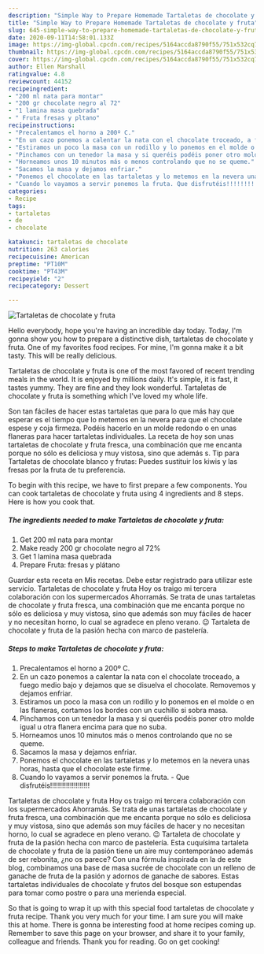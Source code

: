 ```yaml
---
description: "Simple Way to Prepare Homemade Tartaletas de chocolate y fruta"
title: "Simple Way to Prepare Homemade Tartaletas de chocolate y fruta"
slug: 645-simple-way-to-prepare-homemade-tartaletas-de-chocolate-y-fruta
date: 2020-09-11T14:58:01.133Z
image: https://img-global.cpcdn.com/recipes/5164accda8790f55/751x532cq70/tartaletas-de-chocolate-y-fruta-foto-principal.jpg
thumbnail: https://img-global.cpcdn.com/recipes/5164accda8790f55/751x532cq70/tartaletas-de-chocolate-y-fruta-foto-principal.jpg
cover: https://img-global.cpcdn.com/recipes/5164accda8790f55/751x532cq70/tartaletas-de-chocolate-y-fruta-foto-principal.jpg
author: Ellen Marshall
ratingvalue: 4.8
reviewcount: 44152
recipeingredient:
- "200 ml nata para montar"
- "200 gr chocolate negro al 72"
- "1 lamina masa quebrada"
- " Fruta fresas y pltano"
recipeinstructions:
- "Precalentamos el horno a 200º C."
- "En un cazo ponemos a calentar la nata con el chocolate troceado, a fuego medio bajo y dejamos que se disuelva el chocolate. Removemos y dejamos enfriar."
- "Estiramos un poco la masa con un rodillo y lo ponemos en el molde o en las flaneras, cortamos los bordes con un cuchillo si sobra masa."
- "Pinchamos con un tenedor la masa y si queréis podéis poner otro molde igual u otra flanera encima para que no suba."
- "Horneamos unos 10 minutos más o menos controlando que no se queme."
- "Sacamos la masa y dejamos enfriar."
- "Ponemos el chocolate en las tartaletas y lo metemos en la nevera unas horas, hasta que el chocolate este firme."
- "Cuando lo vayamos a servir ponemos la fruta. Que disfrutéis!!!!!!!!!!!!!!!!!!!!"
categories:
- Recipe
tags:
- tartaletas
- de
- chocolate

katakunci: tartaletas de chocolate 
nutrition: 263 calories
recipecuisine: American
preptime: "PT10M"
cooktime: "PT43M"
recipeyield: "2"
recipecategory: Dessert

---
```



![Tartaletas de chocolate y fruta](https://img-global.cpcdn.com/recipes/5164accda8790f55/751x532cq70/tartaletas-de-chocolate-y-fruta-foto-principal.jpg)

Hello everybody, hope you're having an incredible day today. Today, I'm gonna show you how to prepare a distinctive dish, tartaletas de chocolate y fruta. One of my favorites food recipes. For mine, I'm gonna make it a bit tasty. This will be really delicious.

Tartaletas de chocolate y fruta is one of the most favored of recent trending meals in the world. It is enjoyed by millions daily. It's simple, it is fast, it tastes yummy. They are fine and they look wonderful. Tartaletas de chocolate y fruta is something which I've loved my whole life.

Son tan fáciles de hacer estas tartaletas que para lo que más hay que esperar es el tiempo que lo metemos en la nevera para que el chocolate espese y coja firmeza. Podéis hacerlo en un molde redondo o en unas flaneras para hacer tartaletas individuales. La receta de hoy son unas tartaletas de chocolate y fruta fresca, una combinación que me encanta porque no sólo es deliciosa y muy vistosa, sino que además s. Tip para Tartaletas de chocolate blanco y frutas: Puedes sustituir los kiwis y las fresas por la fruta de tu preferencia.


To begin with this recipe, we have to first prepare a few components. You can cook tartaletas de chocolate y fruta using 4 ingredients and 8 steps. Here is how you cook that.

<!--inarticleads1-->

##### The ingredients needed to make Tartaletas de chocolate y fruta:

1. Get 200 ml nata para montar
1. Make ready 200 gr chocolate negro al 72%
1. Get 1 lamina masa quebrada
1. Prepare  Fruta: fresas y plátano


Guardar esta receta en Mis recetas. Debe estar registrado para utilizar este servicio. Tartaletas de chocolate y fruta Hoy os traigo mi tercera colaboración con los supermercados Ahorramás. Se trata de unas tartaletas de chocolate y fruta fresca, una combinación que me encanta porque no sólo es deliciosa y muy vistosa, sino que además son muy fáciles de hacer y no necesitan horno, lo cual se agradece en pleno verano. 😉 Tartaleta de chocolate y fruta de la pasión hecha con marco de pastelería. 

<!--inarticleads2-->

##### Steps to make Tartaletas de chocolate y fruta:

1. Precalentamos el horno a 200º C.
1. En un cazo ponemos a calentar la nata con el chocolate troceado, a fuego medio bajo y dejamos que se disuelva el chocolate. Removemos y dejamos enfriar.
1. Estiramos un poco la masa con un rodillo y lo ponemos en el molde o en las flaneras, cortamos los bordes con un cuchillo si sobra masa.
1. Pinchamos con un tenedor la masa y si queréis podéis poner otro molde igual u otra flanera encima para que no suba.
1. Horneamos unos 10 minutos más o menos controlando que no se queme.
1. Sacamos la masa y dejamos enfriar.
1. Ponemos el chocolate en las tartaletas y lo metemos en la nevera unas horas, hasta que el chocolate este firme.
1. Cuando lo vayamos a servir ponemos la fruta. - Que disfrutéis!!!!!!!!!!!!!!!!!!!!


Tartaletas de chocolate y fruta Hoy os traigo mi tercera colaboración con los supermercados Ahorramás. Se trata de unas tartaletas de chocolate y fruta fresca, una combinación que me encanta porque no sólo es deliciosa y muy vistosa, sino que además son muy fáciles de hacer y no necesitan horno, lo cual se agradece en pleno verano. 😉 Tartaleta de chocolate y fruta de la pasión hecha con marco de pastelería. Esta cuquísima tartaleta de chocolate y fruta de la pasión tiene un aire muy contemporáneo además de ser rebonita, ¿no os parece? Con una fórmula inspirada en la de este blog, combinamos una base de masa sucrée de chocolate con un relleno de ganache de fruta de la pasión y adornos de ganache de sabores. Estas tartaletas individuales de chocolate y frutos del bosque son estupendas para tomar como postre o para una merienda especial. 

So that is going to wrap it up with this special food tartaletas de chocolate y fruta recipe. Thank you very much for your time. I am sure you will make this at home. There is gonna be interesting food at home recipes coming up. Remember to save this page on your browser, and share it to your family, colleague and friends. Thank you for reading. Go on get cooking!
